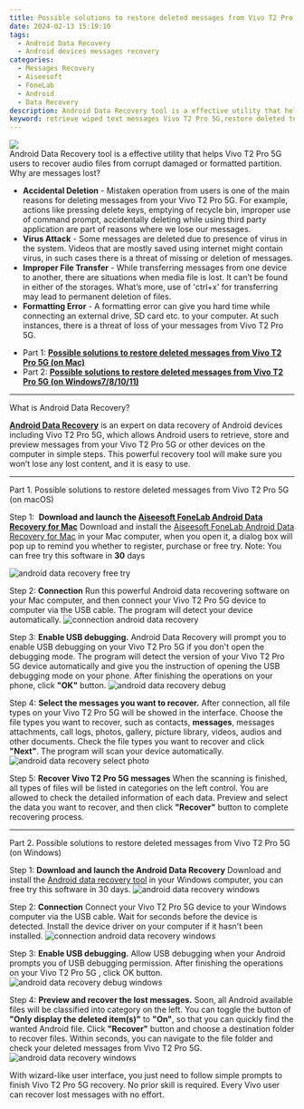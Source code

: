 ```yaml
---
title: Possible solutions to restore deleted messages from Vivo T2 Pro 5G
date: 2024-02-13 15:19:10
tags: 
  - Android Data Recovery
  - Android devices messages recovery
categories: 
  - Messages Recovery
  - Aiseesoft
  - FoneLab
  - Android
  - Data Recovery
description: Android Data Recovery tool is a effective utility that helps Vivo T2 Pro 5G users to recover audio files from corrupt damaged or formatted partition.
keyword: retrieve wiped text messages Vivo T2 Pro 5G,restore deleted text messages files on Vivo T2 Pro 5G,restore deleted messages files on Vivo T2 Pro 5G,Vivo T2 Pro 5G messages recovery,broken Vivo T2 Pro 5G messages recovery solution,recover lost text messages from Vivo T2 Pro 5G,how to recover deleted messages in Vivo T2 Pro 5G,recover messages from Vivo T2 Pro 5G,how to recover messages on Vivo T2 Pro 5G,Vivo T2 Pro 5G deleted messages,deletes messages of Vivo T2 Pro 5G,Vivo T2 Pro 5G all messages delete
---
```


<img src="https://img0mobiles.techidaily.com/images/best-assets/devices/vivo/vivo-t2-pro-5g/2.jpg" class="atpl-imgstyle"  />

<div class="atpl-content atpl-for-fonelab-android recover-messages">

<div class="atpl-post-description-part-1">
Android Data Recovery tool is a effective utility that helps Vivo T2 Pro 5G users to recover audio files from corrupt damaged or formatted partition.
</div>




<div class="atpl-post-description-part-2">
<div class="tpl-content-sub-paragraph-title">
  Why are messages lost?
</div>
<div class="tpl-content-sub-paragraph-content">
  <ul class="tpl-content-sub-paragraph-ul-style">
    <li><strong>Accidental Deletion</strong> - Mistaken operation from users is one of the main reasons for deleting messages from your Vivo T2 Pro 5G. For example, actions like pressing delete keys, emptying of recycle bin, improper use of command prompt, accidentally deleting while using third party application are part of reasons where we lose our messages.</li>
    <li><strong>Virus Attack</strong> - Some messages are deleted due to presence of virus in the system. Videos that are mostly saved using internet might contain virus, in such cases there is a threat of missing or deletion of messages.</li>
    <li><strong>Improper File Transfer</strong> - While transferring messages from one device to another, there are situations when media file is lost. It can’t be found in either of the storages. What’s more, use of 'ctrl+x' for transferring may lead to permanent deletion of files. </li>
    <li><strong>Formatting Error</strong> - A formatting error can give you hard time while connecting an external drive, SD card etc. to your computer. At such instances, there is a threat of loss of your messages from Vivo T2 Pro 5G.</li>
  </ul>
</div>
</div>

<ul>
  <li>Part 1: <strong><a href="#p1">Possible solutions to restore deleted messages from Vivo T2 Pro 5G (on Mac)</a></strong></li>
  <li>Part 2: <strong><a href="#p2">Possible solutions to restore deleted messages from Vivo T2 Pro 5G (on Windows7/8/10/11)</a></strong></li>
</ul>

<hr>
<div class="atpl-post-description-part-3">
<div class="tpl-content-sub-paragraph-title">
  What is Android Data Recovery?
</div>
<div class="tpl-content-sub-paragraph-content">
  <p>
      <a href="https://tools.techidaily.com/aiseesoft-android-data-recovery/" target="_blank" rel="noopener"><strong>Android Data Recovery</strong></a> is an expert on data recovery of Android devices including Vivo T2 Pro 5G, which allows Android users to retrieve, store and preview messages from your Vivo T2 Pro 5G or other devices on the computer in simple steps. This powerful recovery tool will make sure you won’t lose any lost content, and it is easy to use.
  </p>
</div>
</div>


<!-- Part 1 -->
<a id="p1" name="p1" ></a><hr>

<div>
  <span class="atpl-step-part-style">Part 1. Possible solutions to restore deleted messages from Vivo T2 Pro 5G (on macOS)</span>
</div>  

<span class="atpl-stepstyle-a"><span>Step 1: </span></span> <strong>Download and launch the <a href="https://tools.techidaily.com/aiseesoft-android-data-recovery-for-mac/" target="_blank" rel="noopener">Aiseesoft FoneLab Android Data Recovery for Mac</a></strong>
Download and install the <a href="https://tools.techidaily.com/aiseesoft-android-data-recovery-for-mac/" target="_blank" rel="noopener">Aiseesoft FoneLab Android Data Recovery for Mac</a> in your Mac computer, when you open it, a dialog box will pop up to remind you whether to register, purchase or free try.
Note: You can free try this software in <strong>30</strong> days

<img src="https://tools.techidaily.com/images/apps/aiseesoft/android-data-recovery/mac-free-try.png" class="atpl-imgstyle" alt="android data recovery free try" />

<span class="atpl-stepstyle-a"><span>Step 2: </span></span> <strong>Connection</strong>
Run this powerful Android data recovering software on your Mac computer, and then connect your Vivo T2 Pro 5G device to computer via the USB cable. The program will detect your device automatically.
<img src="https://tools.techidaily.com/images/apps/aiseesoft/android-data-recovery/mac-connection-interface.jpg" class="atpl-imgstyle" alt="connection android data recovery" />

<span class="atpl-stepstyle-a"><span>Step 3: </span></span> <strong>Enable USB debugging.</strong>
Android Data Recovery will prompt you to enable USB debugging on your Vivo T2 Pro 5G  if you don't open the debugging mode. The program will detect the version of your Vivo T2 Pro 5G device automatically and give you the instruction of opening the USB debugging mode on your phone. After finishing the operations on your phone, click <strong>"OK"</strong> button.
<img src="https://tools.techidaily.com/images/apps/aiseesoft/android-data-recovery/mac-android-usb-debug.jpg"  class="atpl-imgstyle" alt="android data recovery debug" />

<span class="atpl-stepstyle-a"><span>Step 4: </span></span> <strong>Select the messages you want to recover.</strong>
After connection, all file types on your Vivo T2 Pro 5G will be showed in the interface. Choose the file types you want to recover, such as contacts, <strong>messages</strong>, messages attachments, call logs, photos, gallery, picture library, videos, audios and other documents. Check the file types you want to recover and click  <b>"Next"</b>. The program will scan your device automatically.
<img src="https://tools.techidaily.com/images/apps/aiseesoft/android-data-recovery/mac-choose-type-messages.jpg" class="atpl-imgstyle" alt="android data recovery select photo" />

<span class="atpl-stepstyle-a"><span>Step 5: </span></span> <strong>Recover Vivo T2 Pro 5G messages</strong>
When the scanning is finished, all types of files will be listed in categories on the left control. You are allowed to check the detailed information of each data. Preview and select the data you want to recover, and then click <b>"Recover"</b> button to complete recovering process.

<a id="p2" name="p2"></a><hr>

<div class="atpl-step-part-style">Part 2. Possible solutions to restore deleted messages from Vivo T2 Pro 5G (on Windows)</div>

<span class="atpl-stepstyle-a"><span>Step 1: </span></span> <strong>Download and launch the Android Data Recovery</strong>
Download and install the <a href="https://tools.techidaily.com/aiseesoft-android-data-recovery-for-win/" target="_blank" rel="noopener">Android data recovery tool</a> in your Windows computer, you can free try this software in 30 days.
<img src="https://tools.techidaily.com/images/apps/aiseesoft/android-data-recovery/win-start-interface.png"  class="atpl-imgstyle" alt="android data recovery windows" />

<span class="atpl-stepstyle-a"><span>Step 2: </span></span> <strong>Connection</strong>
Connect your Vivo T2 Pro 5G device to your Windows computer via the USB cable. Wait for seconds before the device is detected. Install the device driver on your computer if it hasn't been installed.
<img src="https://tools.techidaily.com/images/apps/aiseesoft/android-data-recovery/win-connection-interface.png" class="atpl-imgstyle" alt="connection android data recovery windows" />

<span class="atpl-stepstyle-a"><span>Step 3: </span></span> <strong>Enable USB debugging.</strong>
Allow USB debugging when your Android prompts you of USB debugging permission. After finishing the operations on your Vivo T2 Pro 5G , click OK button.
<img src="https://tools.techidaily.com/images/apps/aiseesoft/android-data-recovery/win-android-usb-debug.png" class="atpl-imgstyle" alt="android data recovery debug windows" />

<span class="atpl-stepstyle-a"><span>Step 4: </span></span> <strong>Preview and recover the lost messages.</strong>
Soon, all Android available files will be classified into category on the left. You can toggle the button of <b>"Only display the deleted item(s)"</b> to <b>"On"</b>, so that you can quickly find the wanted Android file. Click <b>"Recover"</b> button and choose a destination folder to recover files. Within seconds, you can navigate to the file folder and check your deleted messages from Vivo T2 Pro 5G.
<img src="https://tools.techidaily.com/images/apps/aiseesoft/android-data-recovery/win-recover-messages.jpg" class="atpl-imgstyle" alt="android data recovery windows" />

<div class="atpl-post-description-part-4">
<div class="tpl-content-sub-paragraph-normal">
  <p>
    With wizard-like user interface, you just need to follow simple prompts to finish Vivo T2 Pro 5G recovery. No prior skill is required. Every Vivo user can recover lost messages with no effort.
  </p>
</div>
</div>

<ins class="adsbygoogle"
     style="display:block"
     data-ad-client="ca-pub-7571918770474297"
     data-ad-slot="8358498916"
     data-ad-format="auto"
     data-full-width-responsive="true"></ins>



</div>
